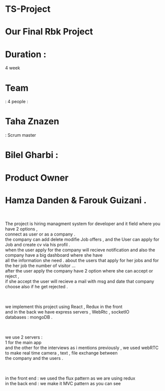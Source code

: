 # TS-Project
<h1>Our Final Rbk Project</h1>
<h1>Duration :</h1> 4 week <br/>
<h1>Team </h1>: 4 people : <br/>
<h1>Taha Znazen</h1> : Scrum master <br/>
<h1>Bilel Gharbi :<h1> Product Owner <br/>
<h1>Hamza Danden & Farouk Guizani  . </h1><br/>

The project is hiring managment system for developer and it field where  you have 2 options ,<br/>
connect as user or as a  company .<br/>
the company can add delete modifie Job offers , and the User can apply for Job and create cv via his profil . <br/>
when the user apply for the  company will recieve notification and also the company have a big dashboard where she have <br/>
all the information she need . about the users that apply for her jobs and for the her job the number of visitor ... <br/>
after the user apply the company have 2 option where she can accept or reject , <br/>
if she accept the user will recieve a mail with msg and date that company choose also if he get rejected . <br/> <br/> <br/>

we implement this project using React , Redux in the front  <br/>
and in the back we have  express servers , WebRtc , socketIO <br/>
databases : mongoDB . <br/> <br/> <br/>

we use 2 servers : <br/>
1 for the main app <br/>
and the other for the interviews as i mentions previously , we used webRTC to make  real time camera , text , file exchange between <br/>
the company and the users . <br/> <br/> <br/>

in the front end : we used the flux pattern as we are using redux <br/>
in the back end : we make it MVC pattern as you can see <br/>



